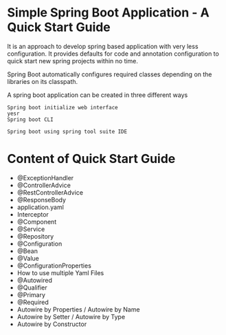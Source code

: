 # Simple Spring Boot Application - A Quick Start Guide

It is an approach to develop spring based application with very less configuration. 
It provides defaults for code and annotation configuration to quick start new spring projects within no time.

Spring Boot automatically configures required classes depending on the libraries on its classpath.

A spring boot application can be created in three different ways

    Spring boot initialize web interface
    yesr
    Spring boot CLI

    Spring boot using spring tool suite IDE

# Content of Quick Start Guide

 - @ExceptionHandler
 - @ControllerAdvice
 - @RestControllerAdvice
 - @ResponseBody
 - application.yaml
 - Interceptor
 - @Component
 - @Service
 - @Repository
 - @Configuration
 - @Bean
 - @Value
 - @ConfigurationProperties
 - How to use multiple Yaml Files
 - @Autowired
 - @Qualifier
 - @Primary
 - @Required
 - Autowire by Properties / Autowire by Name
 - Autowire by Setter / Autowire by Type
 - Autowire by Constructor
